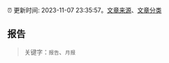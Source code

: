 :alarm_clock: 更新时间: 2023-11-07 23:35:57。[文章来源](/README.md)、[文章分类](/TAGS.md)

## 报告


> 关键字：`报告`、`月报`



